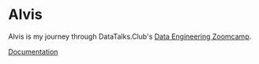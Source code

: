 # Alvis

Alvis is my journey through DataTalks.Club's [Data Engineering Zoomcamp](https://github.com/DataTalksClub/data-engineering-zoomcamp).

[Documentation](https://samuel-odinware.github.io/alvis/)

